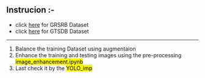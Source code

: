 ## Instrucion :-
* click [here](https://www.kaggle.com/datasets/meowmeowmeowmeowmeow/gtsrb-german-traffic-sign) for GRSRB Dataset
* click [here](https://datasetninja.com/gtsdb) for GTSDB Dataset
_______

1. Balance the training Dataset using augmentaion
2. Enhance the training and testing images using the pre-processing <mark>image_enhancement.ipynb</mark>
3. Last check it by the <mark>YOLO_imp</mark>
